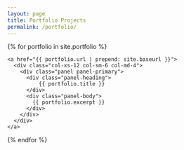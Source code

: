 ```yaml
---
layout: page
title: Portfolio Projects
permalink: /portfolio/
---
```


<div class="row">

  {% for portfolio in site.portfolio %}
    
    <a href="{{ portfolio.url | prepend: site.baseurl }}">
      <div class="col-xs-12 col-sm-6 col-md-4">
        <div class="panel panel-primary">
          <div class="panel-heading">
              {{ portfolio.title }}
          </div>
          <div class="panel-body">
            {{ portfolio.excerpt }}
          </div>
        </div>
      </div>
    </a>

  {% endfor %}

</div>
